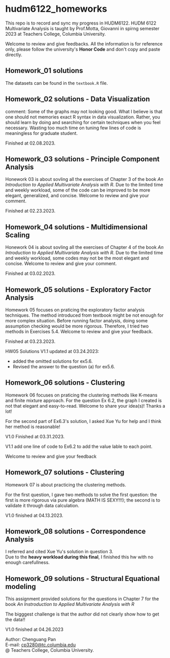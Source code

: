 # hudm6122_homeworks  
This repo is to record and sync my progress in HUDM6122.
HUDM 6122 Multivariate Analysis is taught by Prof.Motta, Giovanni in spirng semester 2023 at Teachers College, Columbia University.

Welcome to review and give feedbacks. All the information is for reference only, please follow the university's **Honor Code** and don't copy and paste directly.

## Homework_01 solutions  
The datasets can be found in the `textbook.R` file.

## Homework_02 solutions  - Data Visualization  

comment: Some of the graphs may not looking good. What I believe is that one should not memories exact R syntax in data visualization. Rather, you should learn by doing and searching for certain techniques when you feel necessary. Wasting too much time on tuning few lines of code is meaningless for graduate student. 

Finished at 02.08.2023.

## Homework_03 solutions - Principle Component Analysis  

Honework 03 is about sovling all the exercises of Chapter 3 of the book *An Introduction to Applied Multivariate Analysis with R*. Due to the limited time and weekly workload, some of the code can be improved to be more elegant, generalized, and concise. Welcome to review and give your comment.

Finished at 02.23.2023.

## Homework_04 solutions - Multidimensional Scaling  

Honework 04 is about sovling all the exercises of Chapter 4 of the book *An Introduction to Applied Multivariate Analysis with R*. Due to the limited time and weekly workload, some codes may not be the most elegant and concise. Welcome to review and give your comment.

Finished at 03.02.2023.  


## Homework_05 solutions - Exploratory Factor Analysis

Homework 05 focuses on praticing the exploratory factor analysis techniques. The method introduced from textbook might be not enough for more complex situation. Before running factor analysis, doing some assumption checking would be more rigorous. Therefore, I tried two methods in Exercises 5.4. Welcome to review and give your feedback.

Finished at 03.23.2023.

HW05 Solutions V1.1 updated at 03.24.2023:
- added the omitted solutions for ex5.6.  
- Revised the answer to the question (a) for ex5.6.  

## Homework_06 solutions - Clustering

Homework 06 focuses on praticing the clustering methods like K-means and finite mixture approach. For the question Ex 6.2, the graph I created is not that elegant and easy-to-read.  Welcome to share your idea(s)! Thanks a lot!  

For the second part of Ex6.3's solution, I asked Xue Yu for help and I think her method is reasonable!  

V1.0 Finished at 03.31.2023.  

V1.1 add one line of code to Ex6.2 to add the value lable to each point.

Welcome to review and give your feedback  

## Homework_07 solutions - Clustering

Homework 07 is about practicing the clustering methods.  

For the first question, I gave two methods to solve the first question: the first is more rigorous via pure algebra (MATH IS SEXY!!!); the second is to validate it through data calculation.   

V1.0 finished at 04.13.2023.  

## Homework_08 solutions - Correspondence Analysis  

I referred and cited Xue Yu's solution in question 3.  
Due to the **heavy workload during this final**, I finished this hw with no enough carefullness.  

## Homework_09 solutions - Structural Equational modeling  

This assignment provided solutions for the questions in Chapter 7 for the book *An Instroduction to Applied Multivariate Analysis with R*  

The bigggest challenge is that the author did not clearly show how to get the data!!  

V1.0 finished at 04.26.2023

Author: Chenguang Pan  
E-mail: cp3280@tc.columbia.edu  
@ Teachers College, Columbia University.
